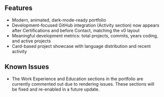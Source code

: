 ## Features

- Modern, animated, dark-mode-ready portfolio
- Development-focused GitHub integration (Activity section) now appears after Certifications and before Contact, matching the v0 layout
- Meaningful development metrics: total projects, commits, years coding, and active projects
- Card-based project showcase with language distribution and recent activity

## Known Issues

- The Work Experience and Education sections in the portfolio are currently commented out due to rendering issues. These sections will be fixed and re-enabled in a future update.

